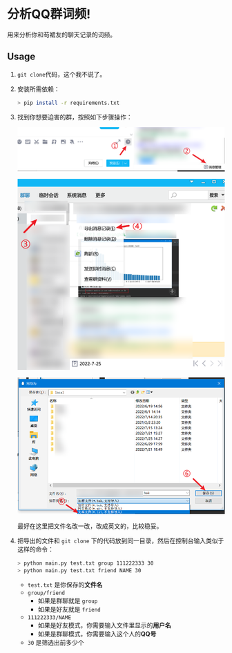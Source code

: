 # 分析QQ群词频!

用来分析你和苟裙友的聊天记录的词频。

## Usage

1. `git clone`代码，这个我不说了。

2. 安装所需依赖：

   ```bash
   > pip install -r requirements.txt
   ```

3. 找到你想要迫害的群，按照如下步骤操作：

   ![Step 1 2](screenshots/1.png)

   ![Step 3 4](screenshots/2.png)

   ![Step 5 6](screenshots/3.png)

   最好在这里把文件名改一改，改成英文的，比较稳妥。

4. 把导出的文件和 `git clone` 下的代码放到同一目录，然后在控制台输入类似于这样的命令：

   ```bash
   > python main.py test.txt group 111222333 30
   > python main.py test.txt friend NAME 30
   ```

   + `test.txt` 是你保存的**文件名**
   + `group/friend` 
      + 如果是群聊就是 `group`
      + 如果是好友就是 `friend`
   + `111222333/NAME`
      + 如果是好友模式，你需要输入文件里显示的**用户名**
      + 如果是群聊模式，你需要输入这个人的**QQ号**
   + `30` 是筛选出前多少个

